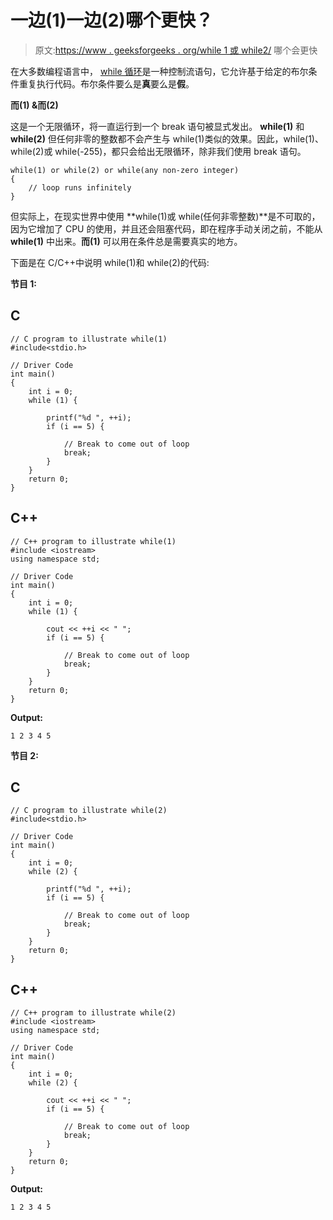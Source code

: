 # 一边(1)一边(2)哪个更快？

> 原文:[https://www . geeksforgeeks . org/while 1 或 while2/](https://www.geeksforgeeks.org/which-will-be-faster-while1-or-while2/) 哪个会更快

在大多数编程语言中， [while 循环](https://www.geeksforgeeks.org/c-c-while-loop-with-examples/)是一种控制流语句，它允许基于给定的布尔条件重复执行代码。布尔条件要么是**真**要么是**假**。

**而(1) &而(2)**

这是一个无限循环，将一直运行到一个 break 语句被显式发出。 **while(1)** 和 **while(2)** 但任何非零的整数都不会产生与 while(1)类似的效果。因此，while(1)、while(2)或 while(-255)，都只会给出无限循环，除非我们使用 break 语句。

```
while(1) or while(2) or while(any non-zero integer)
{ 
    // loop runs infinitely
}

```

但实际上，在现实世界中使用 **while(1)或 while(任何非零整数)**是不可取的，因为它增加了 CPU 的使用，并且还会阻塞代码，即在程序手动关闭之前，不能从 **while(1)** 中出来。**而(1)** 可以用在条件总是需要真实的地方。

下面是在 C/C++中说明 while(1)和 while(2)的代码:

**节目 1:**

## C

```
// C program to illustrate while(1)
#include<stdio.h>

// Driver Code
int main()
{
    int i = 0;
    while (1) {

        printf("%d ", ++i);
        if (i == 5) {

            // Break to come out of loop
            break;
        }
    }
    return 0;
}
```

## C++

```
// C++ program to illustrate while(1)
#include <iostream>
using namespace std;

// Driver Code
int main()
{
    int i = 0;
    while (1) {

        cout << ++i << " ";
        if (i == 5) {

            // Break to come out of loop
            break;
        }
    }
    return 0;
}
```

**Output:**

```
1 2 3 4 5

```

**节目 2:**

## C

```
// C program to illustrate while(2)
#include<stdio.h>

// Driver Code
int main()
{
    int i = 0;
    while (2) {

        printf("%d ", ++i);
        if (i == 5) {

            // Break to come out of loop
            break;
        }
    }
    return 0;
}
```

## C++

```
// C++ program to illustrate while(2)
#include <iostream>
using namespace std;

// Driver Code
int main()
{
    int i = 0;
    while (2) {

        cout << ++i << " ";
        if (i == 5) {

            // Break to come out of loop
            break;
        }
    }
    return 0;
}
```

**Output:**

```
1 2 3 4 5

```